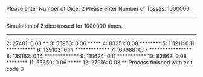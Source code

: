  Please enter Number of Dice:
2
 Please enter Number of Tosses:
1000000
.
***
Simulation of 2 dice tossed for 1000000 times.
***


   2:   27481:   0.03 ** 
   3:   55953:   0.06 ***** 
   4:   83351:   0.08 ******** 
   5:  111211:   0.11 *********** 
   6:  139103:   0.14 ************* 
   7:  166688:   0.17 **************** 
   8:  139162:   0.14 ************* 
   9:  110624:   0.11 *********** 
  10:   82862:   0.08 ******** 
  11:   55650:   0.06 ***** 
  12:   27916:   0.03 ** 
Process finished with exit code 0